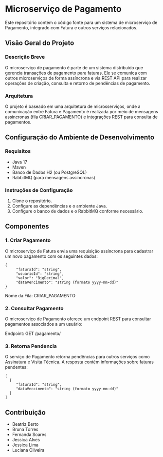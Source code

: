 # Microserviço de Pagamento

Este repositório contém o código fonte para um sistema de microserviço de Pagamento, integrado com Fatura e outros serviços relacionados.

## Visão Geral do Projeto

### Descrição Breve
O microserviço de pagamento é parte de um sistema distribuído que gerencia transações de pagamento para faturas. Ele se comunica com outros microserviços de forma assíncrona e via REST API para realizar operações de criação, consulta e retorno de pendências de pagamento.

### Arquitetura
O projeto é baseado em uma arquitetura de microsserviços, onde a comunicação entre Fatura e Pagamento é realizada por meio de mensagens assíncronas (fila CRIAR_PAGAMENTO) e integrações REST para consulta de pagamentos.

## Configuração do Ambiente de Desenvolvimento

### Requisitos
- Java 17
- Maven
- Banco de Dados H2 (ou PostgreSQL)
- RabbitMQ (para mensagens assíncronas)

### Instruções de Configuração
1. Clone o repositório.
2. Configure as dependências e o ambiente Java.
3. Configure o banco de dados e o RabbitMQ conforme necessário.

## Componentes

### 1. Criar Pagamento
O microserviço de Fatura envia uma requisição assíncrona para cadastrar um novo pagamento com os seguintes dados:

```
{ 
     "faturaId": "string",
     "usuarioId": "string",
     "valor": "BigDecimal", 
     "dataVencimento": "string (formato yyyy-mm-dd)"
}
```

Nome da Fila: CRIAR_PAGAMENTO

### 2. Consultar Pagamento
O microserviço de Pagamento oferece um endpoint REST para consultar pagamentos associados a um usuário:

Endpoint: GET /pagamento/<UsuarioId>

### 3. Retorna Pendencia
O serviço de Pagamento retorna pendências para outros serviços como Assinatura e Visita Técnica. A resposta contém informações sobre faturas pendentes:

```
[ 
  { 
     "faturaId": "string", 
     "dataVencimento": "string (formato yyyy-mm-dd)"
  }
]
```

## Contribuição

- Beatriz Berto
- Bruna Torres
- Fernanda Soares
- Jessica Alves
- Jessica Lima
- Luciana Oliveira
